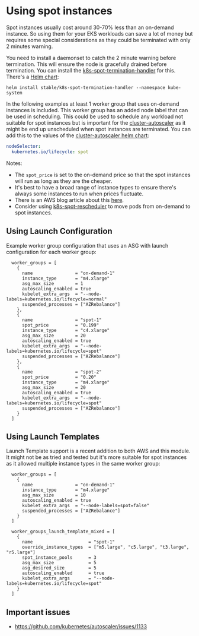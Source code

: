 # Using spot instances

Spot instances usually cost around 30-70% less than an on-demand instance. So using them for your EKS workloads can save a lot of money but requires some special considerations as they could be terminated with only 2 minutes warning.

You need to install a daemonset to catch the 2 minute warning before termination. This will ensure the node is gracefully drained before termination. You can install the [k8s-spot-termination-handler](https://github.com/kube-aws/kube-spot-termination-notice-handler) for this. There's a [Helm chart](https://github.com/helm/charts/tree/master/stable/k8s-spot-termination-handler):

```
helm install stable/k8s-spot-termination-handler --namespace kube-system
```

In the following examples at least 1 worker group that uses on-demand instances is included. This worker group has an added node label that can be used in scheduling. This could be used to schedule any workload not suitable for spot instances but is important for the [cluster-autoscaler](https://github.com/kubernetes/autoscaler/tree/master/cluster-autoscaler) as it might be end up unscheduled when spot instances are terminated. You can add this to the values of the [cluster-autoscaler helm chart](https://github.com/helm/charts/tree/master/stable/cluster-autoscaler):

```yaml
nodeSelector:
  kubernetes.io/lifecycle: spot
```

Notes:

- The `spot_price` is set to the on-demand price so that the spot instances will run as long as they are the cheaper.
- It's best to have a broad range of instance types to ensure there's always some instances to run when prices fluctuate.
- There is an AWS blog article about this [here](https://aws.amazon.com/blogs/compute/run-your-kubernetes-workloads-on-amazon-ec2-spot-instances-with-amazon-eks/).
- Consider using [k8s-spot-rescheduler](https://github.com/pusher/k8s-spot-rescheduler) to move pods from on-demand to spot instances.

## Using Launch Configuration

Example worker group configuration that uses an ASG with launch configuration for each worker group:

```hcl
  worker_groups = [
    {
      name                = "on-demand-1"
      instance_type       = "m4.xlarge"
      asg_max_size        = 1
      autoscaling_enabled = true
      kubelet_extra_args  = "--node-labels=kubernetes.io/lifecycle=normal"
      suspended_processes = ["AZRebalance"]
    },
    {
      name                = "spot-1"
      spot_price          = "0.199"
      instance_type       = "c4.xlarge"
      asg_max_size        = 20
      autoscaling_enabled = true
      kubelet_extra_args  = "--node-labels=kubernetes.io/lifecycle=spot"
      suspended_processes = ["AZRebalance"]
    },
    {
      name                = "spot-2"
      spot_price          = "0.20"
      instance_type       = "m4.xlarge"
      asg_max_size        = 20
      autoscaling_enabled = true
      kubelet_extra_args  = "--node-labels=kubernetes.io/lifecycle=spot"
      suspended_processes = ["AZRebalance"]
    }
  ]
```

## Using Launch Templates

Launch Template support is a recent addition to both AWS and this module. It might not be as tried and tested but it's more suitable for spot instances as it allowed multiple instance types in the same worker group:

```hcl
  worker_groups = [
    {
      name                = "on-demand-1"
      instance_type       = "m4.xlarge"
      asg_max_size        = 10
      autoscaling_enabled = true
      kubelet_extra_args  = "--node-labels=spot=false"
      suspended_processes = ["AZRebalance"]
    }
  ]

  worker_groups_launch_template_mixed = [
    {
      name                     = "spot-1"
      override_instance_types  = ["m5.large", "c5.large", "t3.large", "r5.large"]
      spot_instance_pools      = 3
      asg_max_size             = 5
      asg_desired_size         = 5
      autoscaling_enabled      = true
      kubelet_extra_args       = "--node-labels=kubernetes.io/lifecycle=spot"
    }
  ]
```

## Important issues

- https://github.com/kubernetes/autoscaler/issues/1133

